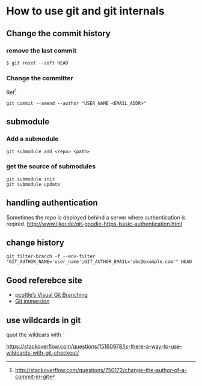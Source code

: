 # How to use git and git internals

## Change the commit history

### remove the last commit

```
$ git reset --soft HEAD
```

### Change the committer

Ref[^1]

```
git commit --amend --author "USER_NAME <EMAIL_ADDR>"
```

## submodule

### Add a submodule

```
git submodule add <repo> <path>
```

### get the source of submodules

```
git submodule init
git submodule update
```

## handling authentication

Sometimes the repo is deployed behind a server where authentication is reqired.
http://www.ilker.de/git-goodie-https-basic-authentication.html


## change history

```
git filter-branch -f --env-filter "GIT_AUTHOR_NAME='user_name';GIT_AUTHOR_EMAIL='abc@example.com'" HEAD
```

## Good referebce site

- [pcottle’s Visual Git Branching ](http://pcottle.github.io/learnGitBranching/)
- [Git immersion](http://gitimmersion.com/index.html)

[^1]: http://stackoverflow.com/questions/750172/change-the-author-of-a-commit-in-git


## use wildcards in git

quot the wildcars with `'`

https://stackoverflow.com/questions/15160978/is-there-a-way-to-use-wildcards-with-git-checkout/
